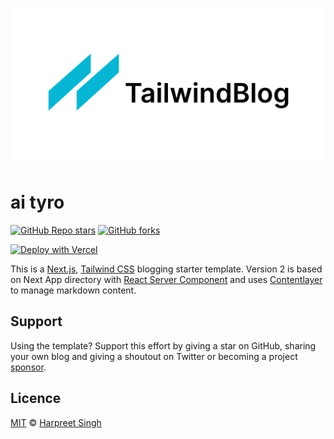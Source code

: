 ![tailwind-nextjs-banner](/public/static/images/twitter-card.png)

# ai tyro

[![GitHub Repo stars](https://img.shields.io/github/stars/0xSingh/AITyro?style=social)](https://GitHub.com/0xSingh/AITyro/stargazers/)
[![GitHub forks](https://img.shields.io/github/forks/0xSingh/AITyro?style=social)](https://GitHub.com/0xSingh/AITyro/network/)

[![Deploy with Vercel](https://vercel.com/button)](https://vercel.com/new/git/external?repository-url=https://github.com/0xSingh/AITyro)

This is a [Next.js](https://nextjs.org/), [Tailwind CSS](https://tailwindcss.com/) blogging starter template. Version 2 is based on Next App directory with [React Server Component](https://nextjs.org/docs/getting-started/react-essentials#server-components) and uses [Contentlayer](https://www.contentlayer.dev/) to manage markdown content.

## Support

Using the template? Support this effort by giving a star on GitHub, sharing your own blog and giving a shoutout on Twitter or becoming a project [sponsor](https://github.com/sponsors/timlrx).

## Licence

[MIT](https://github.com/0xSingh/AITyro/blob/main/LICENSE) © [Harpreet Singh](https://www.aityro.com)
